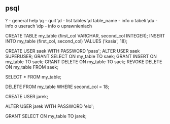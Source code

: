 
## psql

\? - general help
\q - quit
\d - list tables
\d table_name - info o tabeli
\du - info o userach
\dp - info o uprawnieniach


CREATE TABLE my_table (first_col VARCHAR, second_col INTEGER);
INSERT INTO my_table (first_col, second_col) VALUES ('kasia', 18);

CREATE USER saek WITH PASSWORD 'pass';
ALTER USER saek SUPERUSER;
GRANT SELECT ON my_table TO saek;
GRANT INSERT ON my_table TO saek;
GRANT DELETE ON my_table TO saek;
REVOKE DELETE ON my_table FROM saek;


SELECT * FROM my_table;

DELETE FROM my_table WHERE second_col = 18;

CREATE USER jarek;

ALTER USER jarek WITH PASSWORD 'elo';

GRANT SELECT ON my_table TO jarek;

